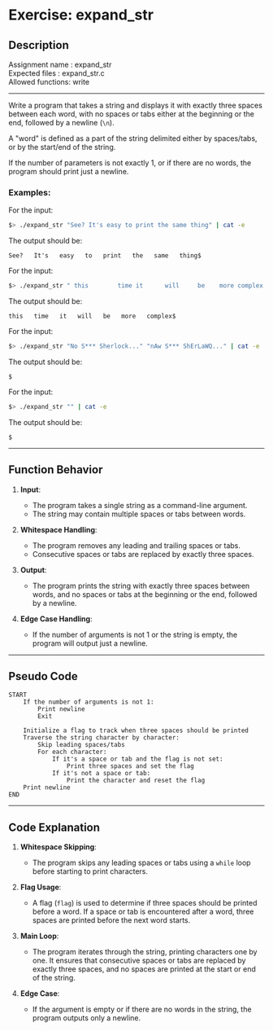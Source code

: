 # Exercise: expand_str

## Description

Assignment name  : expand_str  
Expected files   : expand_str.c  
Allowed functions: write  

---------------------------------------------------------------

Write a program that takes a string and displays it with exactly three spaces between each word, with no spaces or tabs either at the beginning or the end, followed by a newline (`\n`).

A "word" is defined as a part of the string delimited either by spaces/tabs, or by the start/end of the string.

If the number of parameters is not exactly 1, or if there are no words, the program should print just a newline.

### Examples:

For the input:

```bash
$> ./expand_str "See? It's easy to print the same thing" | cat -e
```

The output should be:

```
See?   It's   easy   to   print   the   same   thing$
```

For the input:

```bash
$> ./expand_str " this        time it      will     be    more complex  " | cat -e
```

The output should be:

```
this   time   it   will   be   more   complex$
```

For the input:

```bash
$> ./expand_str "No S*** Sherlock..." "nAw S*** ShErLaWQ..." | cat -e
```

The output should be:

```
$
```

For the input:

```bash
$> ./expand_str "" | cat -e
```

The output should be:

```
$
```

---

## Function Behavior

1. **Input**:
   - The program takes a single string as a command-line argument.
   - The string may contain multiple spaces or tabs between words.

2. **Whitespace Handling**:
   - The program removes any leading and trailing spaces or tabs.
   - Consecutive spaces or tabs are replaced by exactly three spaces.

3. **Output**:
   - The program prints the string with exactly three spaces between words, and no spaces or tabs at the beginning or the end, followed by a newline.

4. **Edge Case Handling**:
   - If the number of arguments is not 1 or the string is empty, the program will output just a newline.

---

## Pseudo Code

```
START
    If the number of arguments is not 1:
        Print newline
        Exit

    Initialize a flag to track when three spaces should be printed
    Traverse the string character by character:
        Skip leading spaces/tabs
        For each character:
            If it's a space or tab and the flag is not set:
                Print three spaces and set the flag
            If it's not a space or tab:
                Print the character and reset the flag
    Print newline
END
```

---

## Code Explanation

1. **Whitespace Skipping**:
   - The program skips any leading spaces or tabs using a `while` loop before starting to print characters.

2. **Flag Usage**:
   - A flag (`flag`) is used to determine if three spaces should be printed before a word. If a space or tab is encountered after a word, three spaces are printed before the next word starts.

3. **Main Loop**:
   - The program iterates through the string, printing characters one by one. It ensures that consecutive spaces or tabs are replaced by exactly three spaces, and no spaces are printed at the start or end of the string.

4. **Edge Case**:
   - If the argument is empty or if there are no words in the string, the program outputs only a newline.
